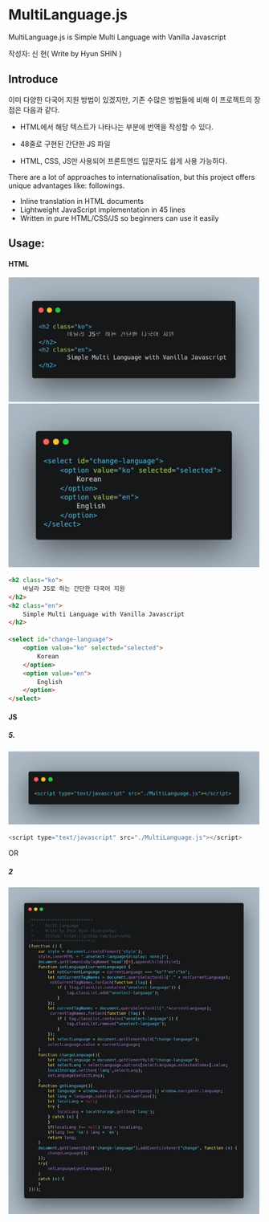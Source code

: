 # MultiLanguage.js

MultiLanguage.js is Simple Multi Language with Vanilla Javascript

작성자: 신 현( Write by Hyun SHIN )



## Introduce



이미 다양한 다국어 지원 방법이 있겠지만, 기존 수많은 방법들에 비해 이 프로젝트의 장점은 다음과 같다.

- HTML에서 해당 텍스트가 나타나는 부분에 번역을 작성할 수 있다.

- 48줄로 구현된 간단한 JS 파일

- HTML, CSS, JS만 사용되어 프론트엔드 입문자도 쉽게 사용 가능하다.



There are a lot of approaches to internationalisation, but this project offers unique advantages like: followings. 

- Inline translation in HTML documents
- Lightweight JavaScript implementation in 45 lines
- Written in pure HTML/CSS/JS so beginners can use it easily



## Usage:

#### HTML

<img src="./image/example-html.png" width="500px">
<img src="./image/example-select.png" width="500px">

```html
<h2 class="ko">
    바닐라 JS로 하는 간단한 다국어 지원
</h2>
<h2 class="en">
    Simple Multi Language with Vanilla Javascript
</h2> 

<select id="change-language">
	<option value="ko" selected="selected">
		Korean
	</option>
	<option value="en">
		English
	</option>
</select>
```


#### JS

##### 5.

<img src="./image/example-js-1.png" width="500px">

```js
<script type="text/javascript" src="./MultiLanguage.js"></script>
```


OR

##### 2

<img src="./image/example-js-2.png" width="500px">

